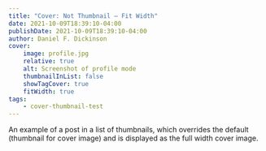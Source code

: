 ```yaml
---
title: "Cover: Not Thumbnail — Fit Width"
date: 2021-10-09T18:39:10-04:00
publishDate: 2021-10-09T18:39:10-04:00
author: Daniel F. Dickinson
cover:
    image: profile.jpg
    relative: true
    alt: Screenshot of profile mode
    thumbnailInList: false
    showTagCover: true
    fitWidth: true
tags:
    - cover-thumbnail-test
---
```


An example of a post in a list of thumbnails, which overrides the default (thumbnail for cover image) and is displayed as the full width cover image.